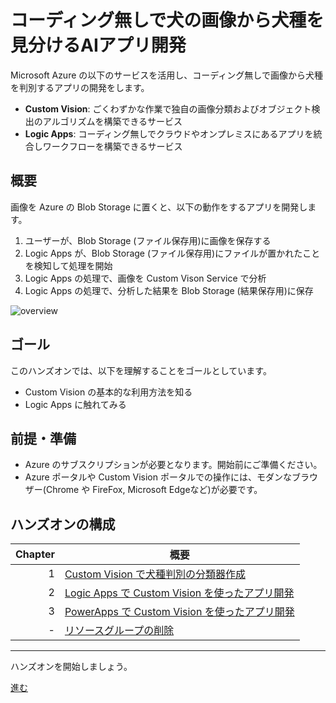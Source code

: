 # コーディング無しで犬の画像から犬種を見分けるAIアプリ開発

Microsoft Azure の以下のサービスを活用し、コーディング無しで画像から犬種を判別するアプリの開発をします。

- **Custom Vision**:
  ごくわずかな作業で独自の画像分類およびオブジェクト検出のアルゴリズムを構築できるサービス
- **Logic Apps**:
  コーディング無しでクラウドやオンプレミスにあるアプリを統合しワークフローを構築できるサービス

## 概要

画像を Azure の Blob Storage に置くと、以下の動作をするアプリを開発します。

1. ユーザーが、Blob Storage (ファイル保存用)に画像を保存する
1. Logic Apps が、Blob Storage (ファイル保存用)にファイルが置かれたことを検知して処理を開始
1. Logic Apps の処理で、画像を Custom Vison Service で分析
1. Logic Apps の処理で、分析した結果を Blob Storage (結果保存用)に保存

![overview](./images/00-overview.png)

## ゴール

このハンズオンでは、以下を理解することをゴールとしています。

- Custom Vision の基本的な利用方法を知る
- Logic Apps に触れてみる

## 前提・準備

- Azure のサブスクリプションが必要となります。開始前にご準備ください。
- Azure ポータルや Custom Vision ポータルでの操作には、モダンなブラウザー(Chrome や FireFox, Microsoft Edgeなど)が必要です。

## ハンズオンの構成

|Chapter|概要|
|--:|---|
|1|[Custom Vision で犬種判別の分類器作成](./docs/01_create-custom-vision.md)|
|2|[Logic Apps で Custom Vision を使ったアプリ開発](./docs/02_create-logic-apps.md)|
|3|[PowerApps で Custom Vision を使ったアプリ開発](./docs/03_create-powerApps.md)|
|-|[リソースグループの削除](./docs/cleanup_resources.md)|

---

ハンズオンを開始しましょう。

[進む](./docs/01_create-custom-vision.md)